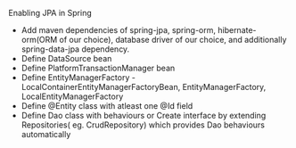 Enabling JPA in Spring
* Add maven dependencies of spring-jpa, spring-orm, hibernate-orm(ORM of our choice), database driver of our choice, and additionally spring-data-jpa dependency.
* Define DataSource bean
* Define PlatformTransactionManager bean
* Define EntityManagerFactory - LocalContainerEntityManagerFactoryBean, EntityManagerFactory, LocalEntityManagerFactory
* Define @Entity class with atleast one @Id field
* Define Dao class with behaviours or Create interface by extending Repositories( eg. CrudRepository) which provides Dao behaviours automatically
